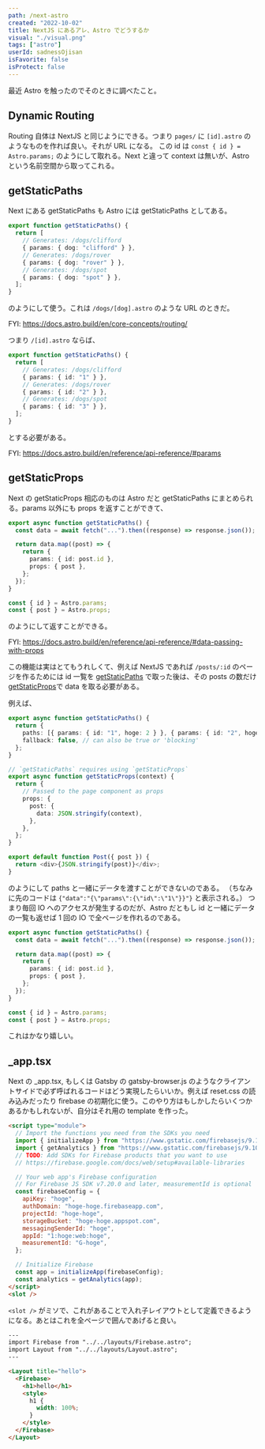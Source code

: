 ```yaml
---
path: /next-astro
created: "2022-10-02"
title: NextJS にあるアレ、Astro でどうするか
visual: "./visual.png"
tags: ["astro"]
userId: sadnessOjisan
isFavorite: false
isProtect: false
---
```


最近 Astro を触ったのでそのときに調べたこと。

## Dynamic Routing

Routing 自体は NextJS と同じようにできる。つまり `pages/` に `[id].astro` のようなものを作れば良い。それが URL になる。
この id は `const { id } = Astro.params;` のようにして取れる。Next と違って context は無いが、Astro という名前空間から取ってこれる。

## getStaticPaths

Next にある getStaticPaths も Astro には getStaticPaths としてある。

```ts
export function getStaticPaths() {
  return [
    // Generates: /dogs/clifford
    { params: { dog: "clifford" } },
    // Generates: /dogs/rover
    { params: { dog: "rover" } },
    // Generates: /dogs/spot
    { params: { dog: "spot" } },
  ];
}
```

のようにして使う。これは `/dogs/[dog].astro` のような URL のときだ。

FYI: https://docs.astro.build/en/core-concepts/routing/

つまり `/[id].astro` ならば、

```ts
export function getStaticPaths() {
  return [
    // Generates: /dogs/clifford
    { params: { id: "1" } },
    // Generates: /dogs/rover
    { params: { id: "2" } },
    // Generates: /dogs/spot
    { params: { id: "3" } },
  ];
}
```

とする必要がある。

FYI: https://docs.astro.build/en/reference/api-reference/#params

## getStaticProps

Next の getStaticProps 相応のものは Astro だと getStaticPaths にまとめられる。params 以外にも props を返すことができて、

```ts
export async function getStaticPaths() {
  const data = await fetch("...").then((response) => response.json());

  return data.map((post) => {
    return {
      params: { id: post.id },
      props: { post },
    };
  });
}

const { id } = Astro.params;
const { post } = Astro.props;
```

のようにして返すことができる。

FYI: https://docs.astro.build/en/reference/api-reference/#data-passing-with-props

この機能は実はとてもうれしくて、例えば NextJS であれば `/posts/:id` のページを作るためには id 一覧を [getStaticPaths](https://nextjs.org/docs/basic-features/data-fetching/get-static-paths) で取った後は、その posts の数だけ [getStaticProps](https://nextjs.org/docs/basic-features/data-fetching/get-static-props)で data を取る必要がある。

例えば、

```ts
export async function getStaticPaths() {
  return {
    paths: [{ params: { id: "1", hoge: 2 } }, { params: { id: "2", hoge: 3 } }],
    fallback: false, // can also be true or 'blocking'
  };
}

// `getStaticPaths` requires using `getStaticProps`
export async function getStaticProps(context) {
  return {
    // Passed to the page component as props
    props: {
      post: {
        data: JSON.stringify(context),
      },
    },
  };
}

export default function Post({ post }) {
  return <div>{JSON.stringify(post)}</div>;
}
```

のようにして paths と一緒にデータを渡すことができないのである。
（ちなみに先のコードは `{"data":"{\"params\":{\"id\":\"1\"}}"}` と表示される。）
つまり毎回 IO へのアクセスが発生するのだが、Astro だともし id と一緒にデータの一覧も返せば 1 回の IO で全ページを作れるのである。

```ts
export async function getStaticPaths() {
  const data = await fetch("...").then((response) => response.json());

  return data.map((post) => {
    return {
      params: { id: post.id },
      props: { post },
    };
  });
}

const { id } = Astro.params;
const { post } = Astro.props;
```

これはかなり嬉しい。

## \_app.tsx

Next の \_app.tsx, もしくは Gatsby の gatsby-browser.js のようなクライアントサイドで必ず呼ばれるコードはどう実現したらいいか。例えば reset.css の読み込みだったり firebase の初期化に使う。このやり方はもしかしたらいくつかあるかもしれないが、自分はそれ用の template を作った。

```html
<script type="module">
  // Import the functions you need from the SDKs you need
  import { initializeApp } from "https://www.gstatic.com/firebasejs/9.10.0/firebase-app.js";
  import { getAnalytics } from "https://www.gstatic.com/firebasejs/9.10.0/firebase-analytics.js";
  // TODO: Add SDKs for Firebase products that you want to use
  // https://firebase.google.com/docs/web/setup#available-libraries

  // Your web app's Firebase configuration
  // For Firebase JS SDK v7.20.0 and later, measurementId is optional
  const firebaseConfig = {
    apiKey: "hoge",
    authDomain: "hoge-hoge.firebaseapp.com",
    projectId: "hoge-hoge",
    storageBucket: "hoge-hoge.appspot.com",
    messagingSenderId: "hoge",
    appId: "1:hoge:web:hoge",
    measurementId: "G-hoge",
  };

  // Initialize Firebase
  const app = initializeApp(firebaseConfig);
  const analytics = getAnalytics(app);
</script>
<slot />
```

`<slot />` がミソで、これがあることで入れ子レイアウトとして定義できるようになる。あとはこれを全ページで囲んであげると良い。

```html
---
import Firebase from "../../layouts/Firebase.astro";
import Layout from "../../layouts/Layout.astro";
---

<Layout title="hello">
  <Firebase>
    <h1>hello</h1>
    <style>
      h1 {
        width: 100%;
      }
    </style>
  </Firebase>
</Layout>
```
